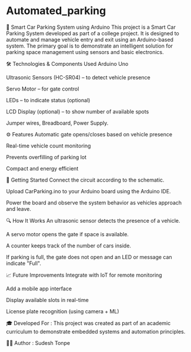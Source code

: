 # Automated_parking
🚗 Smart Car Parking System using Arduino
This project is a Smart Car Parking System developed as part of a college project. It is designed to automate and manage vehicle entry and exit using an Arduino-based system. The primary goal is to demonstrate an intelligent solution for parking space management using sensors and basic electronics.


🛠️ Technologies & Components Used
Arduino Uno

Ultrasonic Sensors (HC-SR04) – to detect vehicle presence

Servo Motor – for gate control

LEDs – to indicate status (optional)

LCD Display (optional) – to show number of available spots

Jumper wires, Breadboard, Power Supply.


⚙️ Features
Automatic gate opens/closes based on vehicle presence

Real-time vehicle count monitoring

Prevents overfilling of parking lot

Compact and energy efficient



🚀 Getting Started
Connect the circuit according to the schematic.

Upload CarParking.ino to your Arduino board using the Arduino IDE.

Power the board and observe the system behavior as vehicles approach and leave.

🔍 How It Works
An ultrasonic sensor detects the presence of a vehicle.

A servo motor opens the gate if space is available.

A counter keeps track of the number of cars inside.

If parking is full, the gate does not open and an LED or message can indicate "Full".



📈 Future Improvements
Integrate with IoT for remote monitoring

Add a mobile app interface

Display available slots in real-time

License plate recognition (using camera + ML)



🎓 Developed For :
This project was created as part of an academic curriculum to demonstrate embedded systems and automation principles.

🧑‍💻 Author :   Sudesh Tonpe
